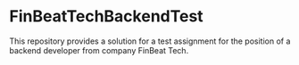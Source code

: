 # FinBeatTechBackendTest
This repository provides a solution for a test assignment for the position of a backend developer from company FinBeat Tech.
